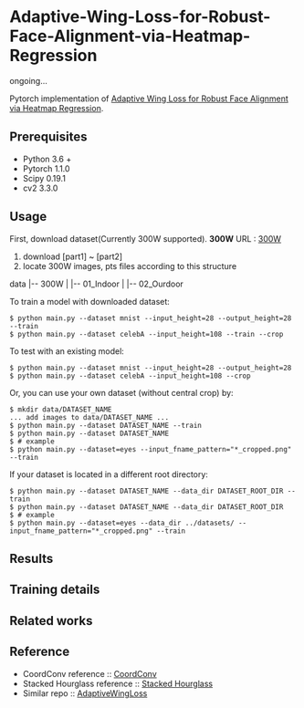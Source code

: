 # Adaptive-Wing-Loss-for-Robust-Face-Alignment-via-Heatmap-Regression

ongoing...

Pytorch implementation of [Adaptive Wing Loss for Robust Face Alignment via Heatmap Regression](https://arxiv.org/abs/1904.07399). 

## Prerequisites
+ Python 3.6 +
+ Pytorch 1.1.0
+ Scipy 0.19.1
+ cv2 3.3.0

## Usage

First, download dataset(Currently 300W supported).
**300W**
URL : [300W](https://ibug.doc.ic.ac.uk/resources/300-W/)
1. download [part1] ~ [part2]
2. locate 300W images, pts files according to this structure

data
|-- 300W
|   |-- 01_Indoor
|   |-- 02_Ourdoor

To train a model with downloaded dataset:

    $ python main.py --dataset mnist --input_height=28 --output_height=28 --train
    $ python main.py --dataset celebA --input_height=108 --train --crop

To test with an existing model:

    $ python main.py --dataset mnist --input_height=28 --output_height=28
    $ python main.py --dataset celebA --input_height=108 --crop

Or, you can use your own dataset (without central crop) by:

    $ mkdir data/DATASET_NAME
    ... add images to data/DATASET_NAME ...
    $ python main.py --dataset DATASET_NAME --train
    $ python main.py --dataset DATASET_NAME
    $ # example
    $ python main.py --dataset=eyes --input_fname_pattern="*_cropped.png" --train

If your dataset is located in a different root directory:

    $ python main.py --dataset DATASET_NAME --data_dir DATASET_ROOT_DIR --train
    $ python main.py --dataset DATASET_NAME --data_dir DATASET_ROOT_DIR
    $ # example
    $ python main.py --dataset=eyes --data_dir ../datasets/ --input_fname_pattern="*_cropped.png" --train

## Results

## Training details

## Related works

## Reference
+ CoordConv reference :: [CoordConv](https://github.com/mkocabas/CoordConv-pytorch)
+ Stacked Hourglass reference :: [Stacked Hourglass](https://github.com/princeton-vl/pytorch_stacked_hourglass)
+ Similar repo :: [AdaptiveWingLoss](https://github.com/protossw512/AdaptiveWingLoss)
